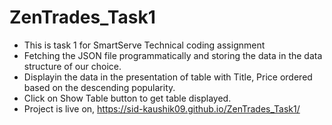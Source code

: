# ZenTrades_Task1
- This is task 1 for SmartServe Technical coding assignment
- Fetching the JSON file programmatically and storing the data in the data structure of our choice.
- Displayin the data in the presentation of table with Title, Price ordered based on the descending popularity.
- Click on Show Table button to get table displayed.
- Project is live on, https://sid-kaushik09.github.io/ZenTrades_Task1/

